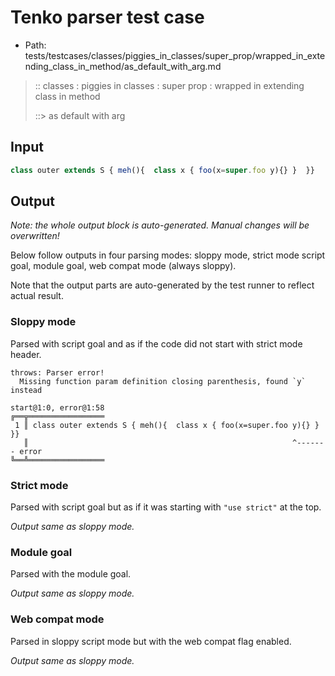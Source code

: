 # Tenko parser test case

- Path: tests/testcases/classes/piggies_in_classes/super_prop/wrapped_in_extending_class_in_method/as_default_with_arg.md

> :: classes : piggies in classes : super prop : wrapped in extending class in method
>
> ::> as default with arg

## Input

`````js
class outer extends S { meh(){  class x { foo(x=super.foo y){} }  }}
`````

## Output

_Note: the whole output block is auto-generated. Manual changes will be overwritten!_

Below follow outputs in four parsing modes: sloppy mode, strict mode script goal, module goal, web compat mode (always sloppy).

Note that the output parts are auto-generated by the test runner to reflect actual result.

### Sloppy mode

Parsed with script goal and as if the code did not start with strict mode header.

`````
throws: Parser error!
  Missing function param definition closing parenthesis, found `y` instead

start@1:0, error@1:58
╔══╦═════════════════
 1 ║ class outer extends S { meh(){  class x { foo(x=super.foo y){} }  }}
   ║                                                           ^------- error
╚══╩═════════════════

`````

### Strict mode

Parsed with script goal but as if it was starting with `"use strict"` at the top.

_Output same as sloppy mode._

### Module goal

Parsed with the module goal.

_Output same as sloppy mode._

### Web compat mode

Parsed in sloppy script mode but with the web compat flag enabled.

_Output same as sloppy mode._
